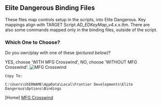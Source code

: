 ## Elite Dangerous Binding Files ##

These files map controls setup in the scripts, into Elite Dangerous. Key mappings align with TARGET Script _AD_EDKeyMap_v4.x.x.ttm_. There are also some commands mapped only in the binding files, outside of the script.

### Which One to Choose? ###

Do you own/play with one of these _(pictured below)_?

YES, choose 'WITH MFG Crosswind', NO, choose 'WITHOUT MFG Crosswind'.
![MFG Crosswind](https://github.com/Aussiedroid/AD-ED-EnhancedWarthogScript/blob/master/ED%20Bindings/WITH%20MFG%20Crosswind/folder.jpg "MFG Crosswind Rudder Pedals") 

`Copy To:`

`C:\Users\USERNAME\AppData\Local\Frontier Developments\Elite Dangerous\Options\Bindings`

[Home] [MFG Crosswind](https://mfg.simundza.com/products "MFG Crosswind")
